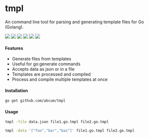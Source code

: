 # tmpl

An command line tool for parsing and generating template files for Go (Golang).

[![](https://img.shields.io/circleci/token/________________________________________/project/abcum/tmpl/master.svg?style=flat-square)](https://circleci.com/gh/abcum/tmpl) [![](https://img.shields.io/badge/status-alpha-ff00bb.svg?style=flat-square)](https://github.com/abcum/tmpl) [![](https://img.shields.io/badge/godoc-reference-blue.svg?style=flat-square)](https://godoc.org/github.com/abcum/tmpl) [![](https://goreportcard.com/badge/github.com/abcum/tmpl?style=flat-square)](https://goreportcard.com/report/github.com/abcum/tmpl) [![](https://img.shields.io/coveralls/abcum/tmpl/master.svg?style=flat-square)](https://coveralls.io/github/abcum/tmpl?branch=master) [![](https://img.shields.io/badge/license-Apache_License_2.0-00bfff.svg?style=flat-square)](https://github.com/abcum/tmpl) 

#### Features

- Generate files from templates
- Useful for go:generate commands
- Accepts data as json or in a file
- Templates are processed and compiled
- Process and compile multiple templates at once

#### Installation

```bash
go get github.com/abcum/tmpl
```

#### Usage

```bash
tmpl -file data.json file1.go.tmpl file2.go.tmpl
```

```bash
tmpl -data '["foo","bar","baz"]' file1.go.tmpl file2.go.tmpl
```
